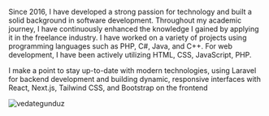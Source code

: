 <p>Since 2016, I have developed a strong passion for technology and built a solid background in
 software development. Throughout my academic journey, I have continuously enhanced the
 knowledge I gained by applying it in the freelance industry. I have worked on a variety of projects
 using programming languages such as PHP, C#, Java, and C++. For web development, I have been
 actively utilizing HTML, CSS, JavaScript, PHP.</p>
 <p>I make a point to stay up-to-date with modern technologies, using Laravel for backend
 development and building dynamic, responsive interfaces with React, Next.js, Tailwind CSS, and
 Bootstrap on the frontend</p>

<p><img align="center" src="https://github-readme-stats.vercel.app/api/top-langs?username=vedategunduz&show_icons=true&locale=en&layout=compact" alt="vedategunduz" /></p>
